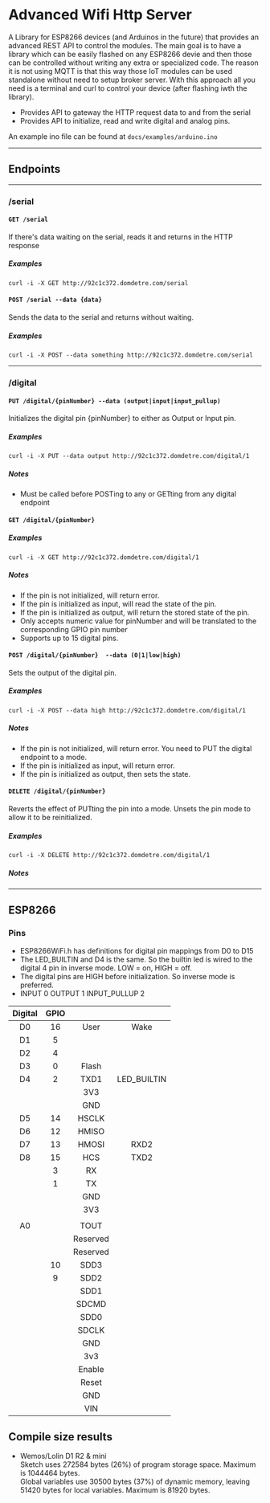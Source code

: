 # Advanced Wifi Http Server

A Library for ESP8266 devices (and Arduinos in the future) that provides an advanced REST API to control the modules. The main goal is to have a library which can be easily flashed on any ESP8266 devie and then those can be controlled without writing any extra or specialized code.
The reason it is not using MQTT is that this way those IoT modules can be used standalone without need to setup broker server. With this approach all you need is a terminal and curl to control your device (after flashing iwth the library).

- Provides API to gateway the HTTP request data to and from the serial
- Provides API to initialize, read and write digital and analog pins.

An example ino file can be found at `docs/examples/arduino.ino`

---

## Endpoints

---

### /serial

#### `GET /serial`
If there's data waiting on the serial, reads it and returns in the HTTP response

##### Examples
`curl -i -X GET http://92c1c372.domdetre.com/serial`


#### `POST /serial --data {data}`
Sends the data to the serial and returns without waiting.

##### Examples
`curl -i -X POST --data something http://92c1c372.domdetre.com/serial`

---

### /digital


####  `PUT /digital/{pinNumber} --data (output|input|input_pullup)`
Initializes the digital pin {pinNumber} to either as Output or Input pin.

##### Examples
`curl -i -X PUT --data output http://92c1c372.domdetre.com/digital/1`

##### Notes
- Must be called before POSTing to any or GETting from any digital endpoint


#### `GET /digital/{pinNumber}`

##### Examples
`curl -i -X GET http://92c1c372.domdetre.com/digital/1`

##### Notes
  - If the pin is not initialized, will return error.
  - If the pin is initialized as input, will read the state of the pin.
  - If the pin is initialized as output, will return the stored state of the pin.
  - Only accepts numeric value for pinNumber and will be translated to the corresponding GPIO pin number
  - Supports up to 15 digital pins.


#### `POST /digital/{pinNumber}  --data (0|1|low|high)`
Sets the output of the digital pin.

##### Examples
`curl -i -X POST --data high http://92c1c372.domdetre.com/digital/1`

##### Notes
  - If the pin is not initialized, will return error. You need to PUT the digital endpoint to a mode.
  - If the pin is initialized as input, will return error.  
  - If the pin is initialized as output, then sets the state.  


####  `DELETE /digital/{pinNumber}`
Reverts the effect of PUTting the pin into a mode. Unsets the pin mode to allow it to be reinitialized.

##### Examples
`curl -i -X DELETE http://92c1c372.domdetre.com/digital/1`

##### Notes

---

## ESP8266


### Pins

- ESP8266WiFi.h has definitions for digital pin mappings from D0 to D15
- The LED_BUILTIN and D4 is the same. So the builtin led is wired to the digital 4 pin in inverse mode. LOW = on, HIGH = off.
- The digital pins are HIGH before initialization. So inverse mode is preferred.
- INPUT 0 OUTPUT 1 INPUT_PULLUP 2


| Digital | GPIO |          |             |
|:-------:|:----:|:--------:|:-----------:|
|   D0    |  16  |   User   |    Wake     |
|   D1    |  5   |          |             |
|   D2    |  4   |          |             |
|   D3    |  0   |  Flash   |             |
|   D4    |  2   |   TXD1   | LED_BUILTIN |
|         |      |   3V3    |             |
|         |      |   GND    |             |
|   D5    |  14  |  HSCLK   |             |
|   D6    |  12  |  HMISO   |             |
|   D7    |  13  |  HMOSI   |    RXD2     |
|   D8    |  15  |   HCS    |    TXD2     |
|         |  3   |    RX    |             |
|         |  1   |    TX    |             |
|         |      |   GND    |             |
|         |      |   3V3    |             |
|         |      |          |             |
|   A0    |      |   TOUT   |             |
|         |      | Reserved |             |
|         |      | Reserved |             |
|         |  10  |   SDD3   |             |
|         |  9   |   SDD2   |             |
|         |      |   SDD1   |             |
|         |      |  SDCMD   |             |
|         |      |   SDD0   |             |
|         |      |  SDCLK   |             |
|         |      |   GND    |             |
|         |      |   3v3    |             |
|         |      |  Enable  |             |
|         |      |  Reset   |             |
|         |      |   GND    |             |
|         |      |   VIN    |             |


## Compile size results

- Wemos/Lolin D1 R2 & mini  
  Sketch uses 272584 bytes (26%) of program storage space. Maximum is 1044464 bytes.  
  Global variables use 30500 bytes (37%) of dynamic memory, leaving 51420 bytes for local variables. Maximum is 81920 bytes.  

